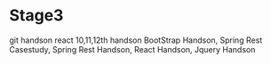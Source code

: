 # Stage3
git handson
react 10,11,12th handson
BootStrap Handson,
Spring Rest Casestudy,
Spring Rest Handson,
React Handson,
Jquery Handson
